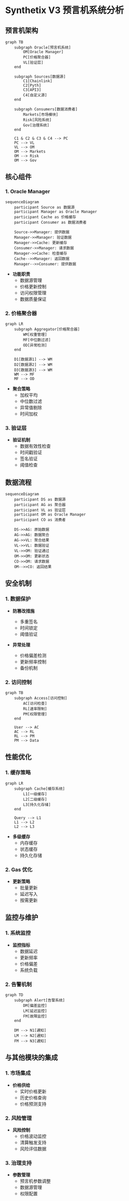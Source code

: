 # Synthetix V3 预言机系统分析

## 预言机架构

```mermaid
graph TB
    subgraph Oracle[预言机系统]
        OM[Oracle Manager]
        PC[价格聚合器]
        VL[验证层]
    end

    subgraph Sources[数据源]
        C1[Chainlink]
        C2[Pyth]
        C3[API3]
        C4[自定义源]
    end

    subgraph Consumers[数据消费者]
        Markets[市场模块]
        Risk[风险系统]
        Gov[治理系统]
    end

    C1 & C2 & C3 & C4 --> PC
    PC --> VL
    VL --> OM
    OM --> Markets
    OM --> Risk
    OM --> Gov
```

## 核心组件

### 1. Oracle Manager

```mermaid
sequenceDiagram
    participant Source as 数据源
    participant Manager as Oracle Manager
    participant Cache as 价格缓存
    participant Consumer as 数据消费者

    Source->>Manager: 提供数据
    Manager->>Manager: 验证数据
    Manager->>Cache: 更新缓存
    Consumer->>Manager: 请求数据
    Manager->>Cache: 检查缓存
    Cache-->>Manager: 返回数据
    Manager-->>Consumer: 提供数据
```

- **功能职责**
  - 数据源管理
  - 价格更新控制
  - 访问权限管理
  - 数据质量保证

### 2. 价格聚合器

```mermaid
graph LR
    subgraph Aggregator[价格聚合器]
        WM[权重管理]
        MF[中位数过滤]
        OD[异常检测]
    end

    D1[数据源1] --> WM
    D2[数据源2] --> WM
    D3[数据源3] --> WM
    WM --> MF
    MF --> OD
```

- **聚合策略**
  - 加权平均
  - 中位数过滤
  - 异常值剔除
  - 时间加权

### 3. 验证层

- **验证机制**
  - 数据有效性检查
  - 时间戳验证
  - 签名验证
  - 阈值检查

## 数据流程

```mermaid
sequenceDiagram
    participant DS as 数据源
    participant AG as 聚合器
    participant VL as 验证层
    participant OM as Oracle Manager
    participant CO as 消费者

    DS->>AG: 原始数据
    AG->>AG: 数据聚合
    AG->>VL: 聚合结果
    VL->>VL: 数据验证
    VL->>OM: 验证通过
    OM->>OM: 更新状态
    CO->>OM: 请求数据
    OM-->>CO: 返回结果
```

## 安全机制

### 1. 数据保护

- **防篡改措施**
  - 多重签名
  - 时间锁定
  - 阈值验证

- **异常处理**
  - 价格偏差检测
  - 更新频率控制
  - 备份机制

### 2. 访问控制

```mermaid
graph TB
    subgraph Access[访问控制]
        AC[访问检查]
        RL[速率限制]
        PM[权限管理]
    end

    User --> AC
    AC --> RL
    RL --> PM
    PM --> Data
```

## 性能优化

### 1. 缓存策略

```mermaid
graph LR
    subgraph Cache[缓存系统]
        L1[一级缓存]
        L2[二级缓存]
        L3[持久化存储]
    end

    Query --> L1
    L1 --> L2
    L2 --> L3
```

- **多级缓存**
  - 内存缓存
  - 状态缓存
  - 持久化存储

### 2. Gas 优化

- **更新策略**
  - 批量更新
  - 延迟写入
  - 按需更新

## 监控与维护

### 1. 系统监控

- **监控指标**
  - 数据延迟
  - 更新频率
  - 价格偏差
  - 系统负载

### 2. 告警机制

```mermaid
graph TD
    subgraph Alert[告警系统]
        DM[偏差监控]
        LM[延迟监控]
        FM[故障监控]
    end

    DM --> N1[通知]
    LM --> N2[通知]
    FM --> N3[通知]
```

## 与其他模块的集成

### 1. 市场集成

- **价格供给**
  - 实时价格更新
  - 历史价格查询
  - 价格预测支持

### 2. 风险管理

- **风险控制**
  - 价格波动监控
  - 清算触发支持
  - 风险评估数据

### 3. 治理支持

- **参数管理**
  - 预言机参数调整
  - 数据源管理
  - 权限配置 